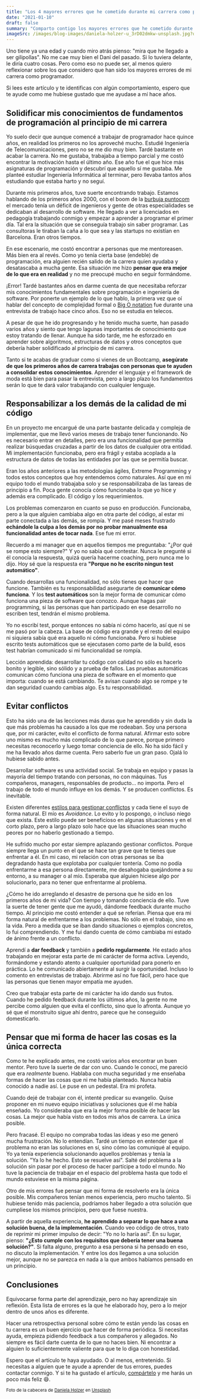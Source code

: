 ```yaml
---
title: "Los 4 mayores errores que he cometido durante mi carrera como programador"
date: "2021-01-10"
draft: false
summary: "Comparto contigo los mayores errores que he cometido durante mis quince años de carrera como programador y qué he aprendido de ellos."
imageSrc: /images/blog-images/daniela-holzer-u_3rD02dmkw-unsplash.jpg?q=1
---
```


Uno tiene ya una edad y cuando miro atrás pienso: "mira que he llegado a ser gilipollas". No me cae muy bien el Dani del pasado. Si lo tuviera delante, le diría cuatro cosas. Pero como eso no puede ser, al menos quiero reflexionar sobre los que considero que han sido los mayores errores de mi carrera como programador.

Si lees este artículo y te identificas con algún comportamiento, espero que te ayude como me hubiese gustado que me ayudase a mí hace años.

## Solidificar mis conocimientos de fundamentos de programación al principio de mi carrera

Yo suelo decir que aunque comencé a trabajar de programador hace quince años, en realidad los primeros no los aproveché mucho. Estudié Ingeniería de Telecomunicaciones, pero no se me dio muy bien. Tardé bastante en acabar la carrera. No me gustaba, trabajaba a tiempo parcial y me costó encontrar la motivación hasta el último año. Ese año fue el que hice más asignaturas de programación y descubrí que aquello sí me gustaba. Me planteé estudiar Ingeniería Informática al terminar, pero llevaba tantos años estudiando que estaba harto y no seguí.

Durante mis primeros años, tuve suerte encontrando trabajo. Estamos hablando de los primeros años 2000, con el boom de la [burbuja puntocom](https://es.wikipedia.org/wiki/Burbuja_puntocom) el mercado tenía un déficit de ingenieros y gente de otras especialidades se dedicaban al desarrollo de software. He llegado a ver a licenciados en pedagogía trabajando conmigo y empezar a aprender a programar el primer día. Tal era la situación que se conseguía trabajo sin saber programar. Las consultoras le tiraban la caña a lo que sea y las startups no existían en Barcelona. Eran otros tiempos.

En ese escenario, me costó encontrar a personas que me mentoreasen. Más bien era al revés. Como yo tenía cierta base (endeble) de programación, era alguien recién salido de la carrera quien ayudaba y desatascaba a mucha gente. Esa situación me hizo **pensar que era mejor de lo que era en realidad** y no me preocupé mucho en seguir formándome.

¡Error! Tardé bastantes años en darme cuenta de que necesitaba reforzar mis conocimientos fundamentales sobre programación e ingeniería de software. Por ponerte un ejemplo de lo que hablo, la primera vez que oí hablar del concepto de complejidad formal o [Big O notation](https://en.wikipedia.org/wiki/Big_O_notation) fue durante una entrevista de trabajo hace cinco años. Eso no se estudia en telecos.

A pesar de que he ido progresando y he tenido mucha suerte, han pasado varios años y siento que tengo lagunas importantes de conocimiento que estoy tratando de llenar. Aunque ha sido tarde, me he esforzado en aprender sobre algoritmos, estructuras de datos y otros conceptos que debería haber solidificado al principio de mi carrera.

Tanto si te acabas de graduar como si vienes de un Bootcamp, **asegúrate de que los primeros años de carrera trabajas con personas que te ayuden a consolidar estos conocimientos**. Aprender el lenguaje y el framework de moda está bien para pasar la entrevista, pero a largo plazo los fundamentos serán lo que te dará valor trabajando con cualquier lenguaje.

## Responsabilizar a los demás de la calidad de mi código

En un proyecto me encargué de una parte bastante delicada y compleja de implementar, que me llevó varios meses de trabajo tener funcionando. No es necesario entrar en detalles, pero era una funcionalidad que permitía realizar búsquedas cruzadas a partir de los datos de cualquier otra entidad. Mi implementación funcionaba, pero era frágil y estaba acoplada a la estructura de datos de todas las entidades por las que se permitía buscar.

Eran los años anteriores a las metodologías ágiles, Extreme Programming y todos estos conceptos que hoy entendemos como naturales. Así que en mi equipo todo el mundo trabajaba solo y se responsabilizaba de las tareas de principio a fin. Poca gente conocía cómo funcionaba lo que yo hice y además era complicado. El código y los requerimientos.

Los problemas comenzaron en cuanto se puso en producción. Funcionaba, pero a la que alguien cambiaba algo en otra parte del código, al estar mi parte conectada a las demás, se rompía. Y me pasé meses frustrado **echándole la culpa a los demás por no probar manualmente esa funcionalidad antes de tocar nada**. Ese fue mi error.

Recuerdo a mi manager que en aquellos tiempos me preguntaba: "¿Por qué se rompe esto siempre?" Y yo no sabía qué contestar. Nunca le pregunté si él conocía la respuesta, quizá quería hacerme coaching, pero nunca me lo dijo. Hoy sé que la respuesta era **"Porque no he escrito ningun test automático"**.

Cuando desarrollas una funcionalidad, no sólo tienes que hacer que funcione. También es tu responsabilidad asegurarte de **comunicar cómo funciona**. Y los **test automáticos** son la mejor forma de comunicar cómo funciona una pieza de software que conozco. Aunque hagas pair programming, si las personas que han participado en ese desarrollo no escriben test, tendrán el mismo problema.

Yo no escribí test, porque entonces no sabía ni cómo hacerlo, así que ni se me pasó por la cabeza. La base de código era grande y el resto del equipo ni siquiera sabía qué era aquello ni cómo funcionaba. Pero si hubiese escrito tests automáticos que se ejecutasen como parte de la build, esos test habrían comunicado si mi funcionalidad se rompía.

Lección aprendida: desarrollar tu código con calidad no sólo es hacerlo bonito y legible, sino sólido y a prueba de fallos. Las pruebas automáticas comunican cómo funciona una pieza de software en el momento que importa: cuando se está cambiando. Te avisan cuando algo se rompe y te dan seguridad cuando cambias algo. Es tu responsabilidad.

## Evitar conflictos

Esto ha sido una de las lecciones más duras que he aprendido y sin duda la que más problemas ha causado a los que me rodeaban. Soy una persona que, por mi carácter, evito el conflicto de forma natural. Afirmar esto sobre uno mismo es mucho más complicado de lo que parece, porque primero necesitas reconocerlo y luego tomar conciencia de ello. No ha sido fácil y me ha llevado años darme cuenta. Pero saberlo fue un gran paso. Ojalá lo hubiese sabido antes.

Desarrollar software es una actividad social. Se trabaja en equipo y pasas la mayoría del tiempo tratando con personas, no con máquinas. Tus compañeros, managers, responsables de producto... no importa. Pero el trabajo de todo el mundo influye en los demás. Y se producen conflictos. Es inevitable.

Existen diferentes [estilos para gestionar conflictos](https://en.wikipedia.org/wiki/Conflict_management_style) y cada tiene el suyo de forma natural. El mío es _Avoidance_. Lo evito y lo pospongo, o incluso niego que exista. Este estilo puede ser beneficioso en algunas situaciones y en el corto plazo, pero a largo plazo solo hace que las situaciones sean mucho peores por no haberlo gestionado a tiempo.

He sufrido mucho por estar siempre aplazando gestionar conflictos. Porque siempre llega un punto en el que se hace tan grave que te tienes que enfrentar a él. En mi caso, mi relación con otras personas se iba degradando hasta que explotaba por cualquier tontería. Como no podía enfrentarme a esa persona directamente, me desahogaba quejándome a su entorno, a su manager o al mío. Esperaba que alguien hiciese algo por solucionarlo, para no tener que enfrentarme al problema.

¿Cómo he ido arreglando el desastre de persona que he sido en los primeros años de mi vida? Con tiempo y tomando conciencia de ello. Tuve la suerte de tener gente que me ayudó, dándome feedback durante mucho tiempo. Al principio me costó entender a qué se referían. Piensa que era mi forma natural de enfrentarme a los problemas. No sólo en el trabajo, sino en la vida. Pero a medida que se iban dando situaciones o ejemplos concretos, lo fui comprendiendo. Y me fui dando cuenta de cómo cambiaba mi estado de ánimo frente a un conflicto.

Aprendí a **dar feedback** y también a **pedirlo regularmente**. He estado años trabajando en mejorar esta parte de mi carácter de forma activa. Leyendo, formándome y estando atento a cualquier oportunidad para ponerlo en práctica. Lo he comunicado abiertamente al surgir la oportunidad. Incluso lo comento en entrevistas de trabajo. Abrirme así no fue fácil, pero hace que las personas que tienen mayor empatía me ayuden.

Creo que trabajar esta parte de mi carácter ha ido dando sus frutos. Cuando he pedido feedback durante los últimos años, la gente no me percibe como alguien que evita el conflicto, sino que lo afronta. Aunque yo sé que el monstruito sigue ahí dentro, parece que he conseguido domesticarlo.

## Pensar que mi forma de hacer las cosas es la única correcta

Como te he explicado antes, me costó varios años encontrar un buen mentor. Pero tuve la suerte de dar con uno. Cuando le conocí, me pareció que era _realmente_ bueno. Hablaba con mucha seguridad y me enseñaba formas de hacer las cosas que ni me había planteado. Nunca había conocido a nadie así. Le puse en un pedestal. Era mi profeta.

Cuando dejé de trabajar con él, intenté predicar su evangelio. Quise proponer en mi nuevo equipo iniciativas y soluciones que él me había enseñado. Yo consideraba que era la mejor forma posible de hacer las cosas. La mejor que había visto en todos mis años de carrera. La única posible.

Pero fracasé. El equipo no compraba todas las ideas y eso me generó mucha frustración. No lo entendían. Tardé un tiempo en entender que el problema no eran las soluciones en sí, sino cómo las comuniqué al equipo. Yo ya tenía experiencia solucionando aquellos problemas y tenía la solución. "Ya lo he hecho. Esto se resuelve así". Salté del problema a la solución sin pasar por el proceso de hacer partícipe a todo el mundo. No tuve la paciencia de trabajar en el espacio del problema hasta que todo el mundo estuviese en la misma página.

Otro de mis errores fue pensar que mi forma de resolverlo era la única posible. Mis compañeros tenían menos experiencia, pero mucho talento. Si hubiese tenido más paciencia, podríamos haber llegado a otra solución que cumpliese los mismos principios, pero que fuese nuestra.

A partir de aquella experiencia, **he aprendido a separar lo que hace a una solución buena, de la implementación**. Cuando veo código de otros, trato de reprimir mi primer impulso de decir: "Yo no lo haría así". En su lugar, pienso: **"¿Esto cumple con los requisitos que debería tener una buena solución?"**. Si falta alguno, pregunto a esa persona si ha pensado en eso, no discuto la implementación. Y entre los dos llegamos a una solución mejor, aunque no se parezca en nada a la que ambos habíamos pensado en un principio.

## Conclusiones

Equivocarse forma parte del aprendizaje, pero no hay aprendizaje sin reflexión. Esta lista de errores es la que he elaborado hoy, pero a lo mejor dentro de unos años es diferente.

Hacer una retrospectiva personal sobre cómo te están yendo las cosas en tu carrera es un buen ejercicio que hacer de forma periódica. Si necesitas ayuda, empieza pidiendo feedback a tus compañeros y allegados. No siempre es fácil darte cuenta de lo que no haces bien. Ni encontrar a alguien lo suficientemente valiente para que te lo diga con honestidad.

Espero que el artículo te haya ayudado. O al menos, entretenido. Si necesitas a alguien que te ayude a aprender de tus errores, puedes contactar conmigo. Y si te ha gustado el artículo, [compártelo](http://www.twitter.com/share?url=https%3A%2F%2Fdelacruz.dev%2Fblog%2Ferrores-en-mi-carrera-como-programador&text=Los%204%20mayores%20errores%20que%20he%20cometido%20durante%20mi%20carrera%20como%20programador) y me harás un poco más feliz 😄.

<small>Foto de la cabecera de [Daniela Holzer](https://unsplash.com/@matscha?utm_source=unsplash&utm_medium=referral&utm_content=creditCopyText) en [Unsplash](https://unsplash.com/@matscha?utm_source=unsplash&utm_medium=referral&utm_content=creditCopyText)</small>
